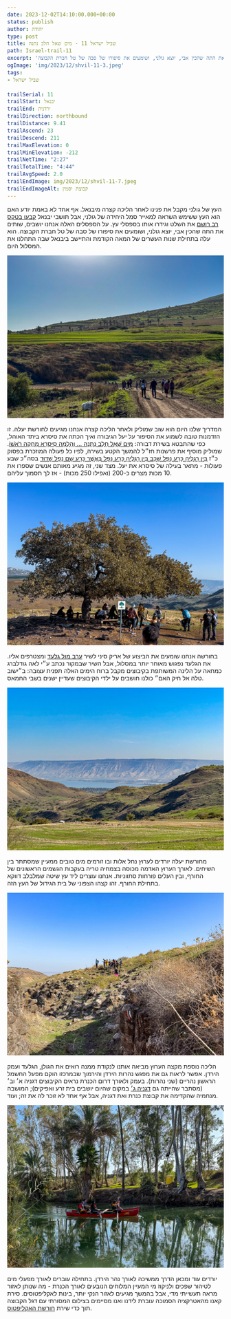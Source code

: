 ```yaml
---
date: 2023-12-02T14:10:00.000+00:00
status: publish
author: יהודה
type: post
title: שביל ישראל 11 - מים שאל חלב נתנה
path: Israel-trail-11
excerpt: 'העץ של גולני מקבל את פנינו לאחר הליכה קצרה מיבנאל. אף אחד לא באמת יודע האם הוא העץ ששימש השראה למאייר סמל היחידה של גולני, אבל תושבי יבנאל קבעו בטקס רב רושם את השלט וגידרו אותו בספסלי עץ. על הספסלים האלה אנחנו יושבים, שותים את התה שהכין אבי, יוצא גולני, ושומעים את סיפורו של סבה של טל חברת הקבוצה.'
ogImage: 'img/2023/12/shvil-11-3.jpeg'
tags:
- שביל ישראל

trailSerial: 11
trailStart: יבנאל
trailEnd: ירדנית
trailDirection: northbound
trailDistance: 9.41
trailAscend: 23
trailDescend: 211
trailMaxElevation: 0
trailMinElevation: -212
trailNetTime: "2:27"
trailTotalTime: "4:44"
trailAvgSpeed: 2.0
trailEndImage: img/2023/12/shvil-11-7.jpeg
trailEndImageAlt: קבוצת יסמין
---
```


העץ של גולני מקבל את פנינו לאחר הליכה קצרה מיבנאל. אף אחד לא באמת יודע האם הוא העץ ששימש השראה למאייר סמל היחידה של גולני, אבל תושבי יבנאל [קבעו בטקס רב רושם](https://www.makorrishon.co.il/nrg/online/1/ART2/209/988.html) את השלט וגידרו אותו בספסלי עץ. על הספסלים האלה אנחנו יושבים, שותים את התה שהכין אבי, יוצא גולני, ושומעים את סיפורו של סבה של טל חברת הקבוצה. הוא עלה בתחילת שנות העשרים של המאה הקודמת והתיישב ביבנאל שבה התחלנו את המסלול היום.

![שדות יבנאל](/img/2023/12/shvil-11-1.jpeg "שדות יבנאל")

המדריך שלנו היום הוא שוב שמוליק ולאחר הליכה קצרה אנחנו מגיעים לחורשת יעלה. זו הזדמנות טובה לשמוע את הסיפור על יעל הגיבורה ואיך הכתה את סיסרא ביתד האוהל, כפי שהתבטא בשירת דבורה: [מַיִם שָׁאַל חָלָב נָתָנָה ... וְהָלְמָה סִיסְרָא מָחֲקָה רֹאשׁוֹ](https://he.wikisource.org/wiki/%D7%A7%D7%98%D7%92%D7%95%D7%A8%D7%99%D7%94%3A%D7%A9%D7%95%D7%A4%D7%98%D7%99%D7%9D_%D7%94_%D7%9B%D7%94). 
שמוליק מוסיף את פרשנות חז״ל להמשך הקטע בשירה, לפיו כל פעולה המוזכרת בפסוק כ״ז [בֵּין רַגְלֶיהָ כָּרַע נָפַל שָׁכָב בֵּין רַגְלֶיהָ כָּרַע נָפָל בַּאֲשֶׁר כָּרַע שָׁם נָפַל שָׁדוּד](https://he.wikisource.org/wiki/%D7%A7%D7%98%D7%92%D7%95%D7%A8%D7%99%D7%94%3A%D7%A9%D7%95%D7%A4%D7%98%D7%99%D7%9D_%D7%94_%D7%9B%D7%96)
 בסה״כ שבע פעולות - מתאר בעילה של סיסרא את יעל.
 מצד שני, זה מגיע מאותם אנשים שספרו את 10 מכות מצרים כ-200 (ואפילו 250 מכות) - אז לך תסמוך עליהם. 

![העץ של גולני](/img/2023/12/shvil-11-2.jpeg "העץ של גולני")

 בחורשה אנחנו שומעים את הביצוע של אריק סיני לשיר [ערב מול גלעד](https://shironet.mako.co.il/artist?type=lyrics&lang=1&prfid=169&wrkid=2585) ומצטרפים אליו.
 את הגלעד נפגוש מאוחר יותר במסלול, אבל השיר שבמקור נכתב ע״י לאה גודלברג כמחאה על הלינה המשותפת בקיבוצים מקבל ברוח הימים האלה תפנית עצובה: ב״ישוב טלה אל חיק האם״ כולנו חושבים על ילדי הקיבוצים שעדיין ישנים בשבי החמאס.

![נוף דרום הכנרת מאזור העץ](/img/2023/12/shvil-11-3.jpeg "נוף דרום הכנרת מאזור העץ")

  מחורשת יעלה יורדים לערוץ נחל אלות ובו זורמים מים טובים ממעיין שמסתתר בין השיחים. לאורך הערוץ האדמה מכוסה בצמחיה טריה בעקבות הגשמים הראשונים של החורף, ובין העלים פורחות סתווניות. אנחנו עוצרים ליד עץ שיטה שמלבלב דווקא בתחילת החורף. זהו קצהו הצפוני של בית הגידול של העץ הזה.

![נחל אלות](/img/2023/12/shvil-11-5.jpeg "נחל אלות")

  הליכה נוספת מקצה הערוץ מביאה אותנו לנקודת ממנה רואים את הגולן, הגלעד ועמק הירדן. אפשר לראות גם את מפגש נהרות הירדן והירמוך שבמרכזו הוקם מפעל החשמל הראשון נהריים (שני נהרות). בעמק ולאורך דרום הכנרת נראים הקיבוצים דגניה א׳ וב׳ (מסתבר שהייתה גם [דגניה ג׳](https://www.ginegar.net/objDoc.asp?PID=676597&OID=1153542&DivID=1) במקום שהיום יושבים בית זרע ואפיקים); המושבה מנחמיה שהקדימה את קבוצת כנרת ואת דגניה, אבל אף אחד לא זוכר לה את זה; ועוד.

![חורשת האקליפטוס](/img/2023/12/shvil-11-6.jpeg "חורשת האקליפטוס")

  יורדים עוד ומכאן הדרך ממשיכה לאורך נהר הירדן. בתחילה עוברים לאורך מפעלי מים לטיהור שפכים ולניקוז מי המעיין המלוחים הנובעים לאורך הכנרת - מה שנותן לאזור מראה תעשייתי מדי, אבל בהמשך מגיעים לאזור הנקי יותר, בינות לאקליפטוסים. סירת קאנו מהאטרקציה הסמוכה עוברת לידנו ואנו מסיימים בצילום המסורתי עם דגל הקבוצה תוך כדי שירת [חורשת האקליפטוס](https://shironet.mako.co.il/artist?type=lyrics&lang=1&prfid=2958&wrkid=1429). 

